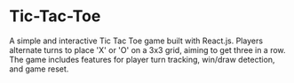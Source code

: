 # Tic-Tac-Toe
A simple and interactive Tic Tac Toe game built with React.js. Players alternate turns to place 'X' or 'O' on a 3x3 grid, aiming to get three in a row. The game includes features for player turn tracking, win/draw detection, and game reset.
